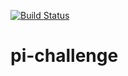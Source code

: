 [![Build Status](http://ec2-44-194-47-228.compute-1.amazonaws.com/buildStatus/icon?job=pi-challenge)](http://ec2-44-194-47-228.compute-1.amazonaws.com/job/pi-challenge/)

# pi-challenge
